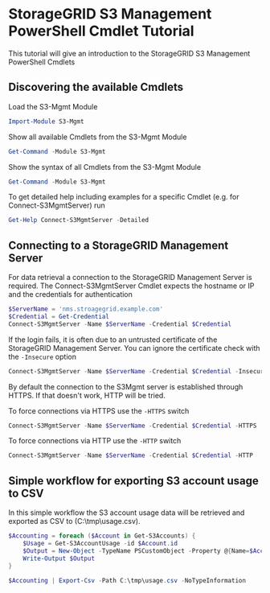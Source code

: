 # StorageGRID S3 Management PowerShell Cmdlet Tutorial

This tutorial will give an introduction to the StorageGRID S3 Management PowerShell Cmdlets

## Discovering the available Cmdlets

Load the S3-Mgmt Module

```powershell
Import-Module S3-Mgmt
```

Show all available Cmdlets from the S3-Mgmt Module

```powershell
Get-Command -Module S3-Mgmt
```

Show the syntax of all Cmdlets from the S3-Mgmt Module

```powershell
Get-Command -Module S3-Mgmt
```

To get detailed help including examples for a specific Cmdlet (e.g. for Connect-S3MgmtServer) run

```powershell
Get-Help Connect-S3MgmtServer -Detailed
```

## Connecting to a StorageGRID Management Server

For data retrieval a connection to the StorageGRID Management Server is required. The Connect-S3MgmtServer Cmdlet expects the hostname or IP and the credentials for authentication

```powershell
$ServerName = 'nms.stroagegrid.example.com'
$Credential = Get-Credential
Connect-S3MgmtServer -Name $ServerName -Credential $Credential
```

If the login fails, it is often due to an untrusted certificate of the StorageGRID Management Server. You can ignore the certificate check with the `-Insecure` option

```powershell
Connect-S3MgmtServer -Name $ServerName -Credential $Credential -Insecure
```

By default the connection to the S3Mgmt server is established through HTTPS. If that doesn't work, HTTP will be tried. 

To force connections via HTTPS use the `-HTTPS` switch

```powershell
Connect-S3MgmtServer -Name $ServerName -Credential $Credential -HTTPS
```

To force connections via HTTP use the `-HTTP` switch

```powershell
Connect-S3MgmtServer -Name $ServerName -Credential $Credential -HTTP
```

## Simple workflow for exporting S3 account usage to CSV

In this simple workflow the S3 account usage data will be retrieved and exported as CSV to (C:\tmp\usage.csv).

```powershell
$Accounting = foreach ($Account in Get-S3Accounts) {
    $Usage = Get-S3AccountUsage -id $Account.id
    $Output = New-Object -TypeName PSCustomObject -Property @{Name=$Account.name;ID=$Account.id;"Calculation Time"=$Usage.calculationTime;"Object Count"=$Usage.objectCount;"Data Bytes used"=$Usage.dataBytes}
    Write-Output $Output
} 

$Accounting | Export-Csv -Path C:\tmp\usage.csv -NoTypeInformation
```
